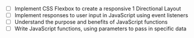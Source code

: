 - [ ] Implement CSS Flexbox to create a responsive 1 Directional Layout
- [ ] Implement responses to user input in JavaScript using event listeners
- [ ] Understand the purpose and benefits of JavaScript functions
- [ ] Write JavaScript functions, using parameters to pass in specific data
